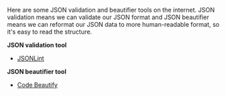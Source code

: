 Here are some JSON validation and beautifier tools on the internet. JSON validation means we can validate our JSON format and JSON beautifier means we can reformat our JSON data to more human-readable format, so it's easy to read the structure.

**JSON validation tool**
- [JSONLint](http://www.jsonlint.com/)

**JSON beautifier tool**
- [Code Beautify](http://codebeautify.org/jsonviewer)


